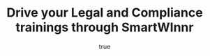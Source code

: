 ---
author:
  name: SmartWinnr
  email: contact@smartwinnr.com
title: Drive your Legal and Compliance trainings through SmartWInnr
title: Drive your Legal and Compliance trainings through SmartWInnr
description: Make your compliance and regulatory trainings fun and engaging with SmartWinnr.
description: Make your compliance and regulatory trainings fun and engaging with SmartWinnr.
keywords: ["compliance training", "regulatory training", "fun", "engaging", "competition"]
license: '[CC BY-ND 4.0](https://creativecommons.org/licenses/by-nd/4.0)'
published: 2017-04-14
---